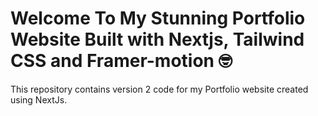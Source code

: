 # Welcome To My Stunning Portfolio Website Built with Nextjs, Tailwind CSS and Framer-motion 🤓

<!-- ![GitHub stars](https://img.shields.io/github/stars/codebucks27/Next.js-portfolio_v2?style=social&logo=ApacheSpark&label=Stars)&nbsp;&nbsp;
![GitHub forks](https://img.shields.io/github/forks/codebucks27/Next.js-portfolio_v2?style=social&logo=KashFlow&maxAge=3600)&nbsp;&nbsp;
![Github Followers](https://img.shields.io/github/followers/codebucks27.svg?style=social&label=Follow)&nbsp;&nbsp;<br /> -->

This repository contains version 2 code for my Portfolio website created using NextJs. <br />

<!-- For Demo and Final Code checkout following link👇: <br />
[Nextjs Portfolio Website](https://devdreaming.com//videos/nextjs-tutorial-build-portfolio-tailwind-css-framer-motion) <br />

If you want to learn how to create it please follow below tutorial👇: <br />
https://youtu.be/Yw7yWHigGKI <br />
[![YouTube Video Views](https://img.shields.io/youtube/views/Yw7yWHigGKI?style=social)](https://youtu.be/Yw7yWHigGKI)<br /> -->

<!-- <h3 align="left">▶ Support me via:</h3><br />
<p><a href="https://www.buymeacoffee.com/CodeBucks" target="_blank"> <img  src="https://www.buymeacoffee.com/assets/img/guidelines/download-assets-sm-1.svg" height="50" width="210" alt="CodeBucks" ></img></a></p><br />

### Images of The Portfolio Website:

![Nextjs Portfolio Website](https://github.com/codebucks27/Next.js-portfolio_v2/blob/main/website%20images/home-light-desktop.png)
![Nextjs Portfolio Website Dark Mode](https://github.com/codebucks27/Next.js-portfolio_v2/blob/main/website%20images/home-dark-desktop.png)
![Next.js Portfolio Website](https://github.com/codebucks27/Next.js-portfolio_v2/blob/main/website%20images/about-light-desktop.png)
![Next js Portfolio Website](https://github.com/codebucks27/Next.js-portfolio_v2/blob/main/website%20images/projects-dark-desktop.png)
![Portfolio Website In Next.js](https://github.com/codebucks27/Next.js-portfolio_v2/blob/main/website%20images/articles-light-desktop.png)
![Responsive Portfolio Website In Nextjs](https://github.com/codebucks27/Next.js-portfolio_v2/blob/main/website%20images/about-light-mobile.png)
![Responsive Portfolio Website In Next js](https://github.com/codebucks27/Next.js-portfolio_v2/blob/main/website%20images/projects-light-mobile.png)
![Mobile Responsive Portfolio Website In Next.js](https://github.com/codebucks27/Next.js-portfolio_v2/blob/main/website%20images/articles-light-mobile.png) -->


<!-- ### Resources Used in This Project

- Profile image in the home page created by using https://www.midjourney.com/ tool.
- Profile image in the about page by [Albert Dera](https://unsplash.com/@albertdera?utm_source=unsplash&utm_medium=referral&utm_content=creditCopyText) 
on [Unsplash](https://unsplash.com/photos/ILip77SbmOE?utm_source=unsplash&utm_medium=referral&utm_content=creditCopyText).
- Fonts from https://fonts.google.com/ <br />
- Icons from https://iconify.design/ <br />
- LightBulb Svg from https://lukaszadam.com/illustrations <br />

### External Libraries used in this project:

- [framer-motion](https://www.framer.com/motion/) <br />
- [Tailwind css](https://tailwindcss.com/) <br />

 -->
